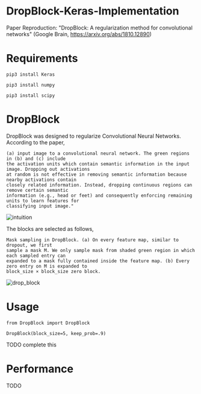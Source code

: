 # DropBlock-Keras-Implementation
Paper Reproduction: "DropBlock: A regularization method for convolutional networks" (Google Brain, https://arxiv.org/abs/1810.12890)

# Requirements
```
pip3 install Keras

pip3 install numpy

pip3 install scipy
```

# DropBlock
DropBlock was designed to regularize Convolutional Neural Networks. According to the paper,

```
(a) input image to a convolutional neural network. The green regions in (b) and (c) include
the activation units which contain semantic information in the input image. Dropping out activations
at random is not effective in removing semantic information because nearby activations contain
closely related information. Instead, dropping continuous regions can remove certain semantic
information (e.g., head or feet) and consequently enforcing remaining units to learn features for
classifying input image."
```

![intuition](https://github.com/iantimmis/DropBlock-Keras-Implementation/blob/master/images/Intuition.png)

The blocks are selected as follows,

```
Mask sampling in DropBlock. (a) On every feature map, similar to dropout, we first
sample a mask M. We only sample mask from shaded green region in which each sampled entry can
expanded to a mask fully contained inside the feature map. (b) Every zero entry on M is expanded to
block_size × block_size zero block.
```

![drop_block](https://github.com/iantimmis/DropBlock-Keras-Implementation/blob/master/images/DropBlock.png)

# Usage
```
from DropBlock import DropBlock

DropBlock(block_size=5, keep_prob=.9)
```
TODO complete this

# Performance
TODO
